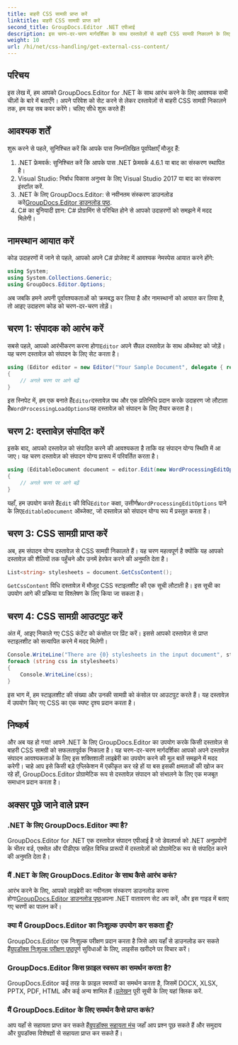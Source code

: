 ```yaml
---
title: बाहरी CSS सामग्री प्राप्त करें
linktitle: बाहरी CSS सामग्री प्राप्त करें
second_title: GroupDocs.Editor .NET एपीआई
description: इस चरण-दर-चरण मार्गदर्शिका के साथ दस्तावेज़ों से बाहरी CSS सामग्री निकालने के लिए .NET के लिए GroupDocs.Editor का उपयोग करना सीखें। दस्तावेज़ एकीकृत करने वाले डेवलपर्स के लिए बिल्कुल सही।
weight: 10
url: /hi/net/css-handling/get-external-css-content/
---
```

## परिचय
इस लेख में, हम आपको GroupDocs.Editor for .NET के साथ आरंभ करने के लिए आवश्यक सभी चीज़ों के बारे में बताएँगे। अपने परिवेश को सेट करने से लेकर दस्तावेज़ों से बाहरी CSS सामग्री निकालने तक, हम यह सब कवर करेंगे। चलिए सीधे शुरू करते हैं!
## आवश्यक शर्तें
शुरू करने से पहले, सुनिश्चित करें कि आपके पास निम्नलिखित पूर्वापेक्षाएँ मौजूद हैं:
1. .NET फ्रेमवर्क: सुनिश्चित करें कि आपके पास .NET फ्रेमवर्क 4.6.1 या बाद का संस्करण स्थापित है।
2. Visual Studio: निर्बाध विकास अनुभव के लिए Visual Studio 2017 या बाद का संस्करण इंस्टॉल करें.
3.  .NET के लिए GroupDocs.Editor: से नवीनतम संस्करण डाउनलोड करें[GroupDocs.Editor डाउनलोड पृष्ठ](https://releases.groupdocs.com/editor/net/).
4. C# का बुनियादी ज्ञान: C# प्रोग्रामिंग से परिचित होने से आपको उदाहरणों को समझने में मदद मिलेगी।
## नामस्थान आयात करें
कोड उदाहरणों में जाने से पहले, आपको अपने C# प्रोजेक्ट में आवश्यक नेमस्पेस आयात करने होंगे:
```csharp
using System;
using System.Collections.Generic;
using GroupDocs.Editor.Options;
```
अब जबकि हमने अपनी पूर्वावश्यकताओं को क्रमबद्ध कर लिया है और नामस्थानों को आयात कर लिया है, तो आइए उदाहरण कोड को चरण-दर-चरण तोड़ें।
## चरण 1: संपादक को आरंभ करें
 सबसे पहले, आपको आरंभीकरण करना होगा`Editor` अपने सैंपल दस्तावेज़ के साथ ऑब्जेक्ट को जोड़ें। यह चरण दस्तावेज़ को संपादन के लिए सेट करता है।
```csharp
using (Editor editor = new Editor("Your Sample Document", delegate { return new WordProcessingLoadOptions(); }))
{
    // अगले चरण पर आगे बढ़ें
}
```
 इस स्निपेट में, हम एक बनाते हैं`Editor`दस्तावेज़ पथ और एक प्रतिनिधि प्रदान करके उदाहरण जो लौटाता है`WordProcessingLoadOptions`यह दस्तावेज़ को संपादन के लिए तैयार करता है।
## चरण 2: दस्तावेज़ संपादित करें
इसके बाद, आपको दस्तावेज़ को संपादित करने की आवश्यकता है ताकि वह संपादन योग्य स्थिति में आ जाए। यह चरण दस्तावेज़ को संपादन योग्य प्रारूप में परिवर्तित करता है।
```csharp
using (EditableDocument document = editor.Edit(new WordProcessingEditOptions()))
{
    // अगले चरण पर आगे बढ़ें
}
```
 यहाँ, हम उपयोग करते हैं`Edit` की विधि`Editor` कक्षा, उत्तीर्ण`WordProcessingEditOptions` पाने के लिए`EditableDocument` ऑब्जेक्ट, जो दस्तावेज़ को संपादन योग्य रूप में प्रस्तुत करता है।
## चरण 3: CSS सामग्री प्राप्त करें
अब, हम संपादन योग्य दस्तावेज़ से CSS सामग्री निकालते हैं। यह चरण महत्वपूर्ण है क्योंकि यह आपको दस्तावेज़ की शैलियों तक पहुँचने और उनमें हेरफेर करने की अनुमति देता है।
```csharp
List<string> stylesheets = document.GetCssContent();
```
`GetCssContent` विधि दस्तावेज़ में मौजूद CSS स्टाइलशीट की एक सूची लौटाती है। इस सूची का उपयोग आगे की प्रक्रिया या विश्लेषण के लिए किया जा सकता है।
## चरण 4: CSS सामग्री आउटपुट करें
अंत में, आइए निकाले गए CSS कंटेंट को कंसोल पर प्रिंट करें। इससे आपको दस्तावेज़ से प्राप्त स्टाइलशीट को सत्यापित करने में मदद मिलेगी।
```csharp
Console.WriteLine("There are {0} stylesheets in the input document", stylesheets.Count);
foreach (string css in stylesheets)
{
    Console.WriteLine(css);
}
```
इस भाग में, हम स्टाइलशीट की संख्या और उनकी सामग्री को कंसोल पर आउटपुट करते हैं। यह दस्तावेज़ में उपयोग किए गए CSS का एक स्पष्ट दृश्य प्रदान करता है।
## निष्कर्ष
और अब यह हो गया! आपने .NET के लिए GroupDocs.Editor का उपयोग करके किसी दस्तावेज़ से बाहरी CSS सामग्री को सफलतापूर्वक निकाला है। यह चरण-दर-चरण मार्गदर्शिका आपको अपने दस्तावेज़ संपादन आवश्यकताओं के लिए इस शक्तिशाली लाइब्रेरी का उपयोग करने की मूल बातें समझने में मदद करेगी। चाहे आप इसे किसी बड़े एप्लिकेशन में एकीकृत कर रहे हों या बस इसकी क्षमताओं की खोज कर रहे हों, GroupDocs.Editor प्रोग्रामेटिक रूप से दस्तावेज़ संपादन को संभालने के लिए एक मजबूत समाधान प्रदान करता है।
## अक्सर पूछे जाने वाले प्रश्न
### .NET के लिए GroupDocs.Editor क्या है?
GroupDocs.Editor for .NET एक दस्तावेज़ संपादन एपीआई है जो डेवलपर्स को .NET अनुप्रयोगों के भीतर वर्ड, एक्सेल और पीडीएफ सहित विभिन्न प्रारूपों में दस्तावेज़ों को प्रोग्रामेटिक रूप से संपादित करने की अनुमति देता है।
### मैं .NET के लिए GroupDocs.Editor के साथ कैसे आरंभ करूं?
 आरंभ करने के लिए, आपको लाइब्रेरी का नवीनतम संस्करण डाउनलोड करना होगा[GroupDocs.Editor डाउनलोड पृष्ठ](https://releases.groupdocs.com/editor/net/)अपना .NET वातावरण सेट अप करें, और इस गाइड में बताए गए चरणों का पालन करें।
### क्या मैं GroupDocs.Editor का निःशुल्क उपयोग कर सकता हूँ?
 GroupDocs.Editor एक निःशुल्क परीक्षण प्रदान करता है जिसे आप यहाँ से डाउनलोड कर सकते हैं[ग्रुपडॉक्स निःशुल्क परीक्षण पृष्ठ](https://releases.groupdocs.com/)पूर्ण सुविधाओं के लिए, लाइसेंस खरीदने पर विचार करें।
### GroupDocs.Editor किस फ़ाइल स्वरूप का समर्थन करता है?
 GroupDocs.Editor कई तरह के फ़ाइल स्वरूपों का समर्थन करता है, जिसमें DOCX, XLSX, PPTX, PDF, HTML और कई अन्य शामिल हैं।[प्रलेखन](https://tutorials.groupdocs.com/editor/net/) पूरी सूची के लिए यहां क्लिक करें.
### मैं GroupDocs.Editor के लिए समर्थन कैसे प्राप्त करूं?
 आप यहाँ से सहायता प्राप्त कर सकते हैं[ग्रुपडॉक्स सहायता मंच](https://forum.groupdocs.com/c/editor/20) जहाँ आप प्रश्न पूछ सकते हैं और समुदाय और ग्रुपडॉक्स विशेषज्ञों से सहायता प्राप्त कर सकते हैं।